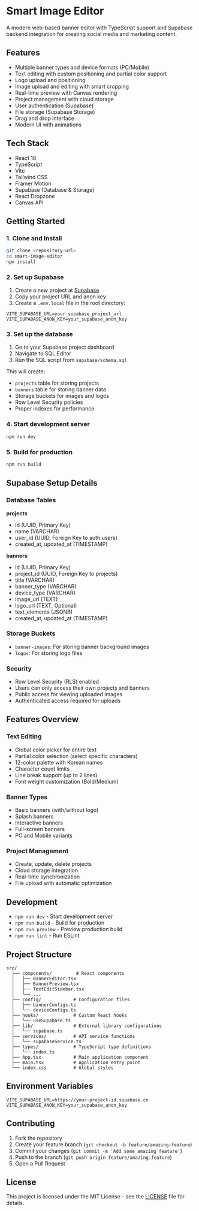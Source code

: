 # Smart Image Editor

A modern web-based banner editor with TypeScript support and Supabase backend integration for creating social media and marketing content.

## Features

- Multiple banner types and device formats (PC/Mobile)
- Text editing with custom positioning and partial color support
- Logo upload and positioning
- Image upload and editing with smart cropping
- Real-time preview with Canvas rendering
- Project management with cloud storage
- User authentication (Supabase)
- File storage (Supabase Storage)
- Drag and drop interface
- Modern UI with animations

## Tech Stack

- React 18
- TypeScript
- Vite
- Tailwind CSS
- Framer Motion
- Supabase (Database & Storage)
- React Dropzone
- Canvas API

## Getting Started

### 1. Clone and Install
```bash
git clone <repository-url>
cd smart-image-editor
npm install
```

### 2. Set up Supabase

1. Create a new project at [Supabase](https://supabase.com)
2. Copy your project URL and anon key
3. Create a `.env.local` file in the root directory:

```env
VITE_SUPABASE_URL=your_supabase_project_url
VITE_SUPABASE_ANON_KEY=your_supabase_anon_key
```

### 3. Set up the database

1. Go to your Supabase project dashboard
2. Navigate to SQL Editor
3. Run the SQL script from `supabase/schema.sql`

This will create:
- `projects` table for storing projects
- `banners` table for storing banner data
- Storage buckets for images and logos
- Row Level Security policies
- Proper indexes for performance

### 4. Start development server
```bash
npm run dev
```

### 5. Build for production
```bash
npm run build
```

## Supabase Setup Details

### Database Tables

**projects**
- id (UUID, Primary Key)
- name (VARCHAR)
- user_id (UUID, Foreign Key to auth.users)
- created_at, updated_at (TIMESTAMP)

**banners**
- id (UUID, Primary Key)
- project_id (UUID, Foreign Key to projects)
- title (VARCHAR)
- banner_type (VARCHAR)
- device_type (VARCHAR)
- image_url (TEXT)
- logo_url (TEXT, Optional)
- text_elements (JSONB)
- created_at, updated_at (TIMESTAMP)

### Storage Buckets

- `banner-images`: For storing banner background images
- `logos`: For storing logo files

### Security

- Row Level Security (RLS) enabled
- Users can only access their own projects and banners
- Public access for viewing uploaded images
- Authenticated access required for uploads

## Features Overview

### Text Editing
- Global color picker for entire text
- Partial color selection (select specific characters)
- 12-color palette with Korean names
- Character count limits
- Line break support (up to 2 lines)
- Font weight customization (Bold/Medium)

### Banner Types
- Basic banners (with/without logo)
- Splash banners
- Interactive banners
- Full-screen banners
- PC and Mobile variants

### Project Management
- Create, update, delete projects
- Cloud storage integration
- Real-time synchronization
- File upload with automatic optimization

## Development

- `npm run dev` - Start development server
- `npm run build` - Build for production
- `npm run preview` - Preview production build
- `npm run lint` - Run ESLint

## Project Structure

```
src/
  ├── components/         # React components
  │   ├── BannerEditor.tsx
  │   ├── BannerPreview.tsx
  │   ├── TextEditSidebar.tsx
  │   └── ...
  ├── config/            # Configuration files
  │   ├── bannerConfigs.ts
  │   └── deviceConfigs.ts
  ├── hooks/             # Custom React hooks
  │   └── useSupabase.ts
  ├── lib/               # External library configurations
  │   └── supabase.ts
  ├── services/          # API service functions
  │   └── supabaseService.ts
  ├── types/             # TypeScript type definitions
  │   └── index.ts
  ├── App.tsx            # Main application component
  ├── main.tsx           # Application entry point
  └── index.css          # Global styles
```

## Environment Variables

```env
VITE_SUPABASE_URL=https://your-project-id.supabase.co
VITE_SUPABASE_ANON_KEY=your_supabase_anon_key
```

## Contributing

1. Fork the repository
2. Create your feature branch (`git checkout -b feature/amazing-feature`)
3. Commit your changes (`git commit -m 'Add some amazing feature'`)
4. Push to the branch (`git push origin feature/amazing-feature`)
5. Open a Pull Request

## License

This project is licensed under the MIT License - see the [LICENSE](LICENSE) file for details. 